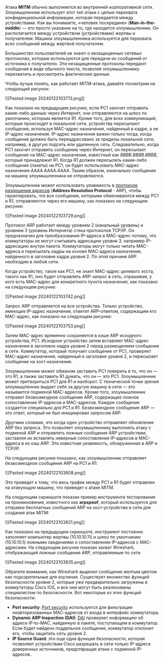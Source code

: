 
Атака **MITM** обычно выполняется во внутренней корпоративной сети. Злоумышленник использует этот тип атаки с целью перехвата конфиденциальной информации, которая передается между устройствами. Как вы понимаете, «человек посередине» (**Man-in-the-middle**) — это просто указание на то, где находится злоумышленник. Он располагается между устройством (устройствами) жертвы и получателем. Машина злоумышленника используется для перехвата всех сообщений между жертвой получателем.

Большинство пользователей не знают о незащищенных сетевых протоколах, которые используются для передачи их сообщений от источника к получателю. Эти незащищенные протоколы передают сообщения в виде обычного текста, позволяя злоумышленнику перехватить и просмотреть фактические данные.

Чтобы лучше понять, как работает MITM-атака, давайте посмотрим на следующий рисунок:

![[Pasted image 20240122103713.png]]

Как показано на предыдущем рисунке, если PC1 захочет отправить какие-либо данные через Интернет, они отправляются на шлюз по умолчанию, которым является R1. Кроме того, для всех коммуникаций, которые происходят в локальной сети, устройства пересылают сообщения, используя MAC-адрес назначения, найденный в кадре, а не IP-адрес назначения. IP-адрес назначения важен только тогда, когда сообщение должно быть переадресовано за пределы локальной сети, например, в другую подсеть или удаленную сеть. Следовательно, когда PC1 захочет отправить сообщение через Интернет, он пересылает сообщение на MAC-адрес назначения, известный как _BBBB.BBBB.BBBB_, который принадлежит R1. Когда R1 должен пересылать какие-либо сообщения (пакеты) на PC1, он будет использовать MAC-адрес назначения _AAAA.AAAA.AAAA_. Таким образом, изначально сообщения на машину злоумышленника не отправляются.

Злоумышленник может использовать уязвимость в [протоколе разрешения адресов](https://wiki.merionet.ru/seti/19/address-resolution-protocol-chto-eto/) (**Address Resolution Protocol** - ARP), чтобы гарантировать, что все сообщения, которыми обмениваются между PC1 и R1, отправляются через его машину, как показано на следующем рисунке:

![[Pasted image 20240122103729.png]]

Протокол ARP работает между уровнем 2 (канальный уровень) и уровнем 3 (уровень Интернета) стека протоколов TCP/IP. Он предназначен для преобразования IP-адреса в MAC-адрес потому, что коммутаторы не могут считывать адресацию уровня 3, например IP-адресацию внутри пакета. Коммутаторы могут только читать MAC-адреса и пересылать кадры на основе MAC-адреса назначения, найденного в заголовке кадра уровня 2. По этой причине ARP необходим в любой сети.

Когда устройство, такое как PC1, не знает MAC-адрес целевого хоста, такого как R1, оно будет отправлять ARP-запрос в сеть, спрашивая, у кого есть MAC-адрес для конкретного пункта назначения, как показано на следующем рисунке:

![[Pasted image 20240122103742.png]]

Запрос ARP отправляется на все устройства. Только устройство, имеющее IP-адрес назначения, ответит ARP-ответом, содержащим его MAC-адрес, как показано на следующем рисунке:

![[Pasted image 20240122103753.png]]

Затем MAC-адрес временно сохраняется в кэше ARP исходного устройства, PC1. Исходное устройство затем вставляет MAC-адрес назначения в заголовок кадра уровня 2 перед размещением сообщения в сети. Коммутатор, который получает сообщение от PC1, проверяет MAC-адрес назначения, найденный в заголовке уровня 2, и пересылает сообщение на хост назначения.

Злоумышленник может обманом заставить PC1 поверить в то, что он — это R1, а также заставить R1 думать, что он — это PC1. Злоумышленник может притвориться PC1 для R1 и наоборот. С технической точки зрения злоумышленник выдает себя за другую машину в сети — это называется подменой MAC-адресов. Кроме того, злоумышленник отправит безвозмездное сообщение ARP, содержащее ложное сопоставление IP-адресов и MAC-адресов. Каждое сообщение создается специально для PC1 и R1. Безвозмездное сообщение ARP — это ответ, который не был инициирован запросом ARP.

Другими словами, это когда одно устройство отправляет обновление ARP без запроса. Это позволяет злоумышленнику выполнять атаку с подменой ARP и отправлять ложные сообщения ARP устройствам, заставляя их вставлять неверные сопоставления IP-адресов в MAC-адреса в их кэш ARP. Это известная уязвимость, обнаруженная в ARP и TCP/IP.

На следующем рисунке показано, как злоумышленник отправляет безвозмездное сообщения ARP на PC1 и R1:

![[Pasted image 20240122103808.png]]

Это приведет к тому, что весь трафик между PC1 и R1 будет отправлен на атакующую машину, что приведет к атаке MITM.

На следующем скриншоте показан пример инструмента тестирования на проникновение, известного как **arpspoof**, который используется для отправки бесплатных сообщений ARP на хост-устройства в сети для создания атак MITM:

![[Pasted image 20240122103821.png]]

Как показано на предыдущем скриншоте, инструмент постоянно заполняет компьютер жертвы (10.10.10.11) и шлюз по умолчанию (10.10.10.1) ложными сведениями о сопоставлении IP-адресов с MAC-адресами. На следующем рисунке показан захват Wireshark, отображающий ложные сообщения ARP, отправляемые по сети

![[Pasted image 20240122103835.png]]

Обратите внимание, как Wireshark выделил сообщения желтым цветом как подозрительные для изучения. Существует множество функций безопасности уровня 2, которые уже предварительно загружены в коммутаторы Cisco IOS, и все они могут быть реализованы специалистом по безопасности. Вот некоторые из этих функций безопасности:

- **Port security**: [Port security](https://wiki.merionet.ru/seti/19/nastrojka-cisco-port-security/) используется для фильтрации неавторизованных MAC-адресов от входа в интерфейс коммутатора.
- **Dynamic ARP Inspection (DAI)**: [DAI](https://wiki.merionet.ru/seti/26/nastrojka-dhcp-snooping-i-dynamic-arp-inspection-na-cisco/) проверяет информацию об адресе IP-to-MAC, найденную в пакете, поступающем в коммутатор. Если будет найдено поддельное сообщение, коммутатор отклонит его, чтобы защитить сеть уровня 2.
- **IP Source Guard**: это еще одна функция безопасности, которая позволяет устройствам Cisco разрешать в сети только IP-адреса доверенных источников, предотвращая атаки с подменой IP-адресов.